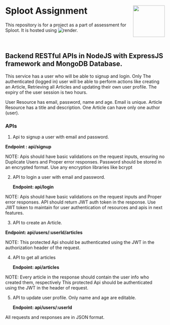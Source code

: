 # Sploot Assignment <img align="right" src="https://github.com/Amankumarbbs/sploot/assets/34418398/f681f3b6-acb2-4e6d-b367-d8e447f1b720" height="100" width="100">

This repository is for a project as a part of assessment for Sploot. 
It is hosted using ![render.](https://splootarticle.onrender.com)

<br clear="right"/>

## Backend RESTful APIs in NodeJS with ExpressJS framework and MongoDB Database.

This service has a user who will be able to signup and login. Only The authenticated (logged in) user will be able to perform actions like creating an Article, Retrieving all Articles and updating their own user profile. The expiry of the user session is two hours.

User Resource has email, password, name and age. Email is unique.
Article Resource has a title and description. 
One Article can have only one author (user).

### APIs
1. Api to signup a user with email and password.

**Endpoint : api/signup**

NOTE: 
Apis should have basic validations on the request inputs, ensuring no Duplicate Users and Proper error responses.
Password should be stored in an encrypted format. Use any encryption libraries like bcrypt

2. API to login a user with email and password.

	**Endpoint: api/login**

NOTE: 
Apis should have basic validations on the request inputs and Proper error responses.
API should return JWT auth token in the response.
Use JWT token to maintain for user authentication of resources and apis in next features.

3. API to create an Article.

**Endpoint: api/users/:userId/articles**


NOTE:
This protected Api should be authenticated using the JWT in the authorization header of the request.

4. API to get all articles

	**Endpoint: api/articles**

NOTE:
Every article in the response should contain the user info who created them, respectively
This protected Api should be authenticated using the JWT in the header of request.

5. API to update user profile. Only name and age are editable.
	
	**Endpoint: api/users/:userId**

All requests and responses are in JSON format.

